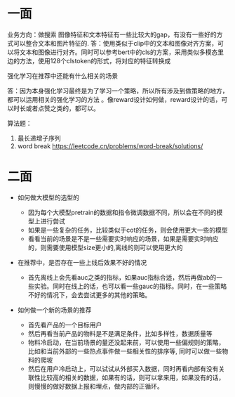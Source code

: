 # 一面
业务方向：做搜索
图像特征和文本特征有一些比较大的gap，有没有一些好的方式可以整合文本和图片特征的.
答：使用类似于clip中的文本和图像对齐方案，可以将文本和图像进行对齐。同时可以参考bert中的cls的方案，采用类似多模态里边的方法，使用128个clstoken的形式，将对应的特征转换成

强化学习在推荐中还能有什么相关的场景

  答：因为本身强化学习最终是为了学习一个策略，所以所有涉及到做策略的地方，都可以运用相关的强化学习的方法
。像reward设计如何做，reward设计的话，可以时长或者点赞之类的，都可以。

算法题：
1. 最长递增子序列
2. word break
https://leetcode.cn/problems/word-break/solutions/


# 二面


- 如何做大模型的选型的
    * 因为每个大模型pretrain的数据和指令微调数据不同，所以会在不同的模型上进行尝试
    * 如果是一些复杂的任务，比较类似于cot的任务，则会使用更大一些的模型
    * 看看当前的场景是不是一些需要实时响应的场景，如果是需要实时响应的，则需要使用模型size更小的,离线的则可以使用更大的

- 在推荐中，是否存在一些上线后效果不好的情况
    * 首先离线上会先看auc之类的指标，如果auc指标合适，然后再做ab的一些实验。同时在线上的话，也可以看一些gauc的指标。同时，在一些策略不好的情况下，会去尝试更多的其他的策略。
- 如何做一个新的场景的推荐
    * 首先看产品的一个目标用户
    * 然后再看当前产品的物料是不是满足条件，比如多样性，数据质量等
    * 物料冷启动，在当前场景的量还没起来前，可以使用一些偏规则的策略，比如和当前外部的一些热点事件做一些相关性的排序等, 同时可以做一些物料的爬坡
    * 然后在用户冷启动上，可以试试从外部买入数据，同时再看内部有没有关联性比较高的相关的数据，如果有的话，则可以拿来用，如果没有的话，则慢慢的做好数据上报和埋点，做内部的正循环。
